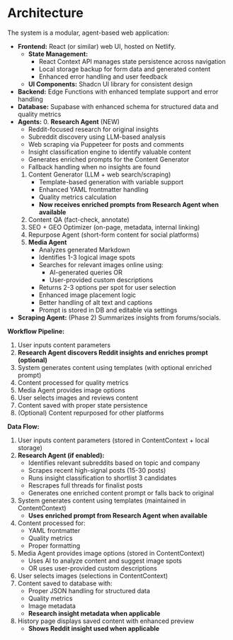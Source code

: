 # Architecture

The system is a modular, agent-based web application:

- **Frontend:** React (or similar) web UI, hosted on Netlify.
  - **State Management:** 
    - React Context API manages state persistence across navigation
    - Local storage backup for form data and generated content
    - Enhanced error handling and user feedback
  - **UI Components:** Shadcn UI library for consistent design
- **Backend:** Edge Functions with enhanced template support and error handling
- **Database:** Supabase with enhanced schema for structured data and quality metrics
- **Agents:**
  0. **Research Agent** (NEW)
     - Reddit-focused research for original insights
     - Subreddit discovery using LLM-based analysis
     - Web scraping via Puppeteer for posts and comments
     - Insight classification engine to identify valuable content
     - Generates enriched prompts for the Content Generator
     - Fallback handling when no insights are found
  1. Content Generator (LLM + web search/scraping)
     - Template-based generation with variable support
     - Enhanced YAML frontmatter handling
     - Quality metrics calculation
     - **Now receives enriched prompts from Research Agent when available**
  2. Content QA (fact-check, annotate)
  3. SEO + GEO Optimizer (on-page, metadata, internal linking)
  4. Repurpose Agent (short-form content for social platforms)
  5. **Media Agent** 
     - Analyzes generated Markdown
     - Identifies 1-3 logical image spots
     - Searches for relevant images online using:
       - AI-generated queries OR
       - User-provided custom descriptions
     - Returns 2-3 options per spot for user selection
     - Enhanced image placement logic
     - Better handling of alt text and captions
     - Prompt is stored in DB and editable via settings
- **Scraping Agent:** (Phase 2) Summarizes insights from forums/socials.

**Workflow Pipeline:**
1. User inputs content parameters
2. **Research Agent discovers Reddit insights and enriches prompt (optional)**
3. System generates content using templates (with optional enriched prompt)
4. Content processed for quality metrics
5. Media Agent provides image options
6. User selects images and reviews content
7. Content saved with proper state persistence
8. (Optional) Content repurposed for other platforms

**Data Flow:**
1. User inputs content parameters (stored in ContentContext + local storage)
2. **Research Agent (if enabled):**
   - Identifies relevant subreddits based on topic and company
   - Scrapes recent high-signal posts (15-30 posts)
   - Runs insight classification to shortlist 3 candidates
   - Rescrapes full threads for finalist posts
   - Generates one enriched content prompt or falls back to original
3. System generates content using templates (maintained in ContentContext)
   - **Uses enriched prompt from Research Agent when available**
4. Content processed for:
   - YAML frontmatter
   - Quality metrics
   - Proper formatting
5. Media Agent provides image options (stored in ContentContext)
   - Uses AI to analyze content and suggest image spots
   - OR uses user-provided custom descriptions
6. User selects images (selections in ContentContext)
7. Content saved to database with:
   - Proper JSON handling for structured data
   - Quality metrics
   - Image metadata
   - **Research insight metadata when applicable**
8. History page displays saved content with enhanced preview
   - **Shows Reddit insight used when applicable**
